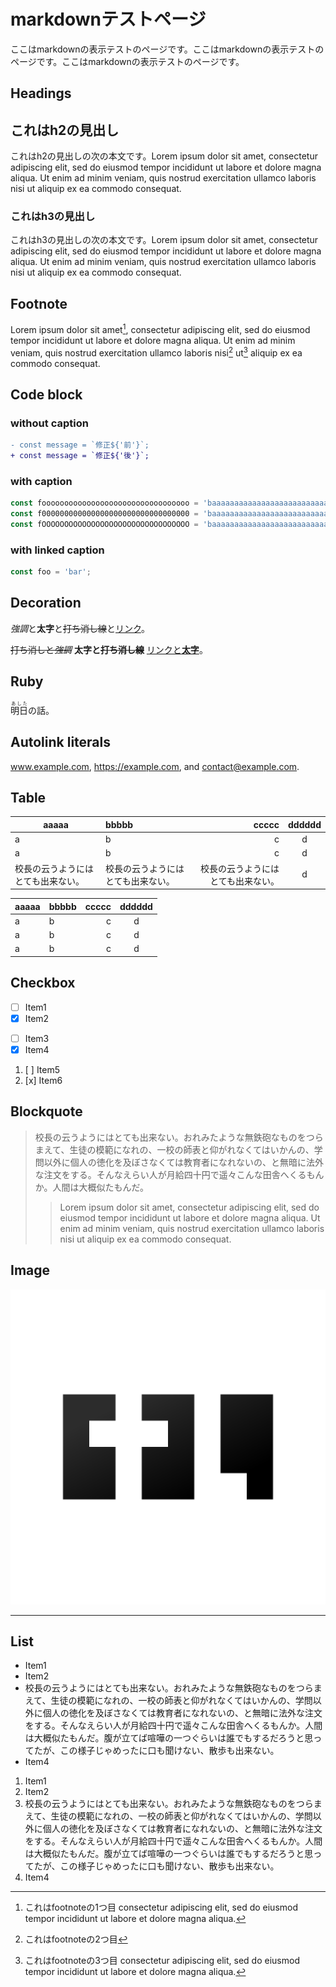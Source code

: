 markdownテストページ
=================

ここはmarkdownの表示テストのページです。ここはmarkdownの表示テストのページです。ここはmarkdownの表示テストのページです。

Headings
-----------------

これはh2の見出し
-----------------

これはh2の見出しの次の本文です。Lorem ipsum dolor sit amet, consectetur adipiscing elit, sed do eiusmod tempor incididunt ut labore et dolore magna aliqua. Ut enim ad minim veniam, quis nostrud exercitation ullamco laboris nisi ut aliquip ex ea commodo consequat.

### これはh3の見出し

これはh3の見出しの次の本文です。Lorem ipsum dolor sit amet, consectetur adipiscing elit, sed do eiusmod tempor incididunt ut labore et dolore magna aliqua. Ut enim ad minim veniam, quis nostrud exercitation ullamco laboris nisi ut aliquip ex ea commodo consequat.

Footnote
--------

Lorem ipsum dolor sit amet[^1], consectetur adipiscing elit, sed do eiusmod tempor incididunt ut labore et dolore magna aliqua. Ut enim ad minim veniam, quis nostrud exercitation ullamco laboris nisi[^2] ut[^3] aliquip ex ea commodo consequat.

[^1]: これはfootnoteの1つ目 consectetur adipiscing elit, sed do eiusmod tempor incididunt ut labore et dolore magna aliqua.
[^2]: これはfootnoteの2つ目
[^3]: これはfootnoteの3つ目 consectetur adipiscing elit, sed do eiusmod tempor incididunt ut labore et dolore magna aliqua.

Code block
----------

### without caption

```diff
- const message = `修正${'前'}`;
+ const message = `修正${'後'}`;
```

### with caption

```typescript example.ts
const fooooooooooooooooooooooooooooooooo = 'baaaaaaaaaaaaaaaaaaaaaaaaaaaaaaaaaaaar';
const f000000000000000000000000000000000 = 'baaaaaaaaaaaaaaaaaaaaaaaaaaaaaaaaaaaar';
const fOOOOOOOOOOOOOOOOOOOOOOOOOOOOOOOOO = 'baaaaaaaaaaaaaaaaaaaaaaaaaaaaaaaaaaaar';
```

### with linked caption

```typescript [example.ts](https://example.com)
const foo = 'bar';
```

Decoration
----------

*強調*と**太字**と~~打ち消し線~~と[リンク](https://example.com)。

~~打ち消しと*強調*~~ **太字と~~打ち消し線~~** [リンクと**太字**](https://example.com)。

Ruby
----

<ruby>明日<rp>(</rp><rt>あした</rt><rp>)</rp></ruby>の話。

Autolink literals
-----------------

www.example.com, https://example.com, and contact@example.com.

Table
-----

| aaaaa | bbbbb | ccccc | dddddd |
| - | :- | -: | :-: |
| a | b  |  c |  d  |
| a | b  |  c |  d  |
| 校長の云うようにはとても出来ない。 | 校長の云うようにはとても出来ない。 | 校長の云うようにはとても出来ない。 |  d  |

| aaaaa | bbbbb | ccccc | dddddd |
| - | :- | -: | :-: |
| a | b  |  c |  d  |
| a | b  |  c |  d  |
| a | b  |  c |  d  |

Checkbox
--------

* [ ] Item1
* [x] Item2

- [ ] Item3
- [x] Item4

1. [ ] Item5
1. [x] Item6

Blockquote
----------

> 校長の云うようにはとても出来ない。おれみたような無鉄砲なものをつらまえて、生徒の模範になれの、一校の師表と仰がれなくてはいかんの、学問以外に個人の徳化を及ぼさなくては教育者になれないの、と無暗に法外な注文をする。そんなえらい人が月給四十円で遥々こんな田舎へくるもんか。人間は大概似たもんだ。
> > Lorem ipsum dolor sit amet, consectetur adipiscing elit, sed do eiusmod tempor incididunt ut labore et dolore magna aliqua. Ut enim ad minim veniam, quis nostrud exercitation ullamco laboris nisi ut aliquip ex ea commodo consequat.

Image
-----

![ここはキャプション](../../public/logo.png)

-------------

List
----

- Item1
- Item2
- 校長の云うようにはとても出来ない。おれみたような無鉄砲なものをつらまえて、生徒の模範になれの、一校の師表と仰がれなくてはいかんの、学問以外に個人の徳化を及ぼさなくては教育者になれないの、と無暗に法外な注文をする。そんなえらい人が月給四十円で遥々こんな田舎へくるもんか。人間は大概似たもんだ。腹が立てば喧嘩の一つぐらいは誰でもするだろうと思ってたが、この様子じゃめったに口も聞けない、散歩も出来ない。
- Item4

1. Item1
1. Item2
1. 校長の云うようにはとても出来ない。おれみたような無鉄砲なものをつらまえて、生徒の模範になれの、一校の師表と仰がれなくてはいかんの、学問以外に個人の徳化を及ぼさなくては教育者になれないの、と無暗に法外な注文をする。そんなえらい人が月給四十円で遥々こんな田舎へくるもんか。人間は大概似たもんだ。腹が立てば喧嘩の一つぐらいは誰でもするだろうと思ってたが、この様子じゃめったに口も聞けない、散歩も出来ない。
1. Item4
